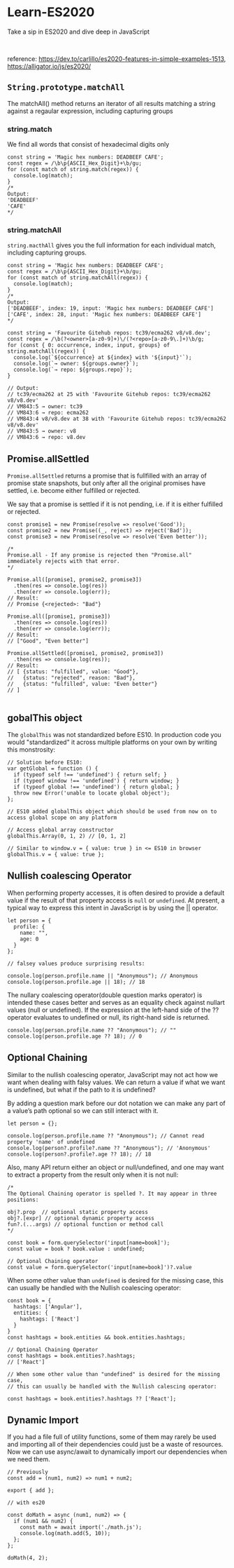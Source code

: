 # Learn-ES2020
Take a sip in ES2020 and dive deep in JavaScript

<p><br /></p>

reference: https://dev.to/carlillo/es2020-features-in-simple-examples-1513, https://alligator.io/js/es2020/

## `String.prototype.matchAll`
The matchAll() method returns an iterator of all results matching a string against a regaular expression, including capturing groups

### string.match
We find all words that consist of hexadecimal digits only
```
const string = 'Magic hex numbers: DEADBEEF CAFE';
const regex = /\b\p{ASCII_Hex_Digit}+\b/gu;
for (const match of string.match(regex)) {
  console.log(match);
}
/*
Output:
'DEADBEEF'
'CAFE'
*/
```

### string.matchAll
`string.macthAll` gives you the full information for each individual match, including capturing groups.
```
const string = 'Magic hex numbers: DEADBEEF CAFE';
const regex = /\b\p{ASCII_Hex_Digit}+\b/gu;
for (const match of string.matchAll(regex)) {
  console.log(match);
}
/*
Output:
['DEADBEEF', index: 19, input: 'Magic hex numbers: DEADBEEF CAFE']
['CAFE', index: 28, input: 'Magic hex numbers: DEADBEEF CAFE']
*/

const string = 'Favourite Gitehub repos: tc39/ecma262 v8/v8.dev';
const regex = /\b(?<owner>[a-z0-9]+)\/(?<repo>[a-z0-9\.]+)\b/g;
for (const { 0: occurrence, index, input, groups} of string.matchAll(regex)) {
  console.log(`${occurrence} at ${index} with '${input}'`);
  console.log(`→ owner: ${groups.owner}`);
  console.log(`→ repo: ${groups.repo}`);
}

// Output:
// tc39/ecma262 at 25 with 'Favourite Gitehub repos: tc39/ecma262 v8/v8.dev'
// VM843:5 → owner: tc39
// VM843:6 → repo: ecma262
// VM843:4 v8/v8.dev at 38 with 'Favourite Gitehub repos: tc39/ecma262 v8/v8.dev'
// VM843:5 → owner: v8
// VM843:6 → repo: v8.dev
```

## Promise.allSettled

`Promise.allSettled` returns a promise that is fullfilled with an array of promise state snapshots, but only after all the original promises have settled, i.e. become either fulfilled or rejected.

We say that a promise is settled if it is not pending, i.e. if it is either fulfilled or rejected.

```
const promise1 = new Promise(resolve => resolve('Good'));
const promise2 = new Promise((_, reject) => reject('Bad'));
const promise3 = new Promise(resolve => resolve('Even better'));

/*
Promise.all - If any promise is rejected then "Promise.all"
immediately rejects with that error.
*/

Promise.all([promise1, promise2, promise3])
  .then(res => console.log(res))
  .then(err => console.log(err));
// Result:
// Promise {<rejected>: "Bad"}

Promise.all([promise1, promise3])
  .then(res => console.log(res))
  .then(err => console.log(err));
// Result:
// ["Good", "Even better"]

Promise.allSettled([promise1, promise2, promise3])
  .then(res => console.log(res));
// Result:
// [ {status: "fulfilled", value: "Good"},
//   {status: "rejected", reason: "Bad"},
//   {status: "fulfilled", value: "Even better"}
// ]
  
```

## gobalThis object

The `globalThis` was not standardized before ES10.
In production code you would "standardized" it across multiple platforms on your own by writing this monstrosity:

```
// Solution before ES10:
var getGlobal = function () {
  if (typeof self !== 'undefined') { return self; }
  if (typeof window !== 'undefined') { return window; }
  if (typeof global !== 'undefined') { return global; }
  throw new Error('unable to locate global object');
};

// ES10 added globalThis object which should be used from now on to access global scope on any platform

// Access global array constructor
globalThis.Array(0, 1, 2) // [0, 1, 2]

// Similar to window.v = { value: true } in <= ES10 in browser
globalThis.v = { value: true };

```

## Nullish coalescing Operator
When performing property accesses, it is often desired to provide a default value if the result of that property access is `null` or `undefined`. At present, a typical way to express this intent in JavaScript is by using the || operator.

```
let person = {
  profile: {
    name: "",
    age: 0
  }
};

// falsey values produce surprising results:

console.log(person.profile.name || "Anonymous"); // Anonymous
console.log(person.profile.age || 18); // 18
```

The nullary coalescing operator(double question marks operator) is intended these cases better and serves as an equality check against nullart values (null or undefined). If the expression at the left-hand side of the ?? operator evaluates to undefined or null, its right-hand side is returned.

```
console.log(person.profile.name ?? "Anonymous"); // ""
console.log(person.profile.age ?? 18); // 0
```

## Optional Chaining
Similar to the nullish coalescing operator, JavaScript may not act how we want when dealing with falsy values. We can return a value if what we want is undefined, but what if the path to it is undefined?

By adding a question mark before our dot notation we can make any part of a value’s path optional so we can still interact with it.
```
let person = {};

console.log(person.profile.name ?? "Anonymous"); // Cannot read property 'name' of undefined
console.log(person?.profile?.name ?? "Anonymous"); // 'Anonymous'
console.log(person?.profile?.age ?? 18); // 18
```

Also, many API return either an object or null/undefined, and one may want to extract a property from the result only when it is not null:
```
/*
The Optional Chaining operator is spelled ?. It may appear in three positions:

obj?.prop  // optional static property access
obj?.[expr] // optional dynamic property access
fun?.(...args) // optional function or method call
*/

const book = form.querySelector('input[name=book]');
const value = book ? book.value : undefined;

// Optional Chaining operator
const value = form.querySelector('input[name=book]')?.value
```

When some other value than `undefined` is desired for the missing case, this can usually be handled with the Nullish coalescing operator:

```
const book = {
  hashtags: ['Angular'],
  entities: {
    hashtags: ['React']  
  }
}
const hashtags = book.entities && book.entities.hashtags;

// Optional Chaining Operator
const hashtags = book.entities?.hashtags;
// ['React']

// When some other value than "undefined" is desired for the missing case,
// this can usually be handled with the Nullish calescing operator:

const hashtags = book.entities?.hashtags ?? ['React'];
```

## Dynamic Import

If you had a file full of utility functions, some of them may rarely be used and importing all of their dependencies could just be a waste of resources. Now we can use async/await to dynamically import our dependencies when we need them.

```
// Previously
const add = (num1, num2) => num1 + num2;

export { add };

// with es20

const doMath = async (num1, num2) => {
  if (num1 && num2) {
    const math = await import('./math.js');
    console.log(math.add(5, 10));
  };
};

doMath(4, 2);
```
